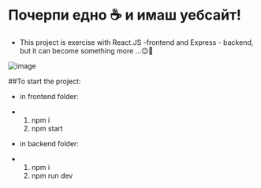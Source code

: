 # Почерпи едно ☕ и имаш уебсайт!
- This project is exercise with React.JS -frontend and Express - backend, but it can become something more ...😉🤞


![image](https://github.com/NinaNikolova/sitemine-react/assets/40785979/797f698e-7b27-4374-91c7-1d7f23ffbd93)

##To start the project:

- in frontend folder:
- 1. npm i
  2. npm start

- in backend folder:
- 1. npm i
  2. npm run dev

